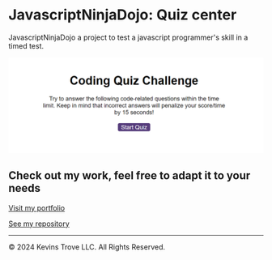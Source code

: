 # JavascriptNinjaDojo: Quiz center

JavascriptNinjaDojo a project to test a javascript programmer's skill in a timed test. 

![Screenshot of Javascript Ninja Dojo quiz center](/assets/images/screenshot-app.png?raw=true "JavascriptNinjaDojo")

## Check out my work, feel free to adapt it to your needs
[Visit my portfolio](https://kevins-trove.github.io/JavaNinjaDojo/)

[See my repository](https://github.com/Kevins-Trove/JavaNinjaDojo)


- - -
© 2024 Kevins Trove LLC. All Rights Reserved.
